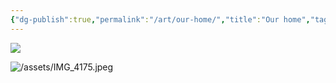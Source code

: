 ```yaml
---
{"dg-publish":true,"permalink":"/art/our-home/","title":"Our home","tags":["watercolour","art"],"updated":"22 September, 2023"}
---
```



![](/img/user/assets/D7648E91-85C2-4373-AAE5-8FF534C0FF8E.jpeg)

![/assets/IMG_4175.jpeg](/img/user/assets/IMG_4175.jpeg)

